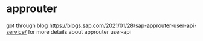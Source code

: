# approuter
got through blog https://blogs.sap.com/2021/01/28/sap-approuter-user-api-service/ for more details about approuter user-api

